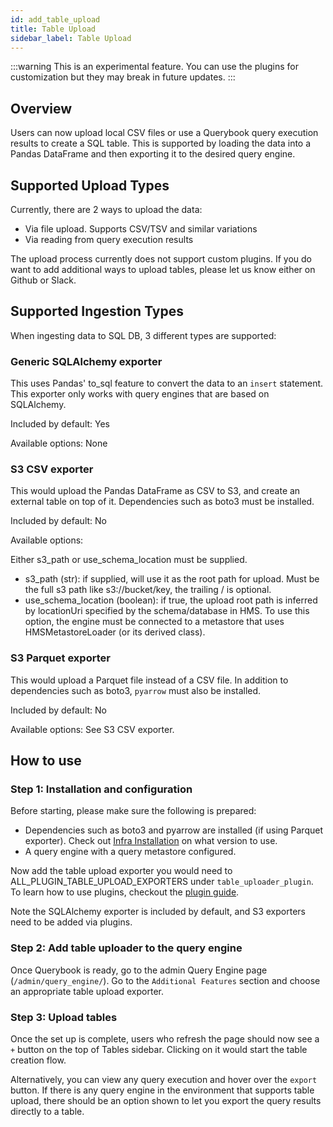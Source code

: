 ```yaml
---
id: add_table_upload
title: Table Upload
sidebar_label: Table Upload
---
```


:::warning
This is an experimental feature. You can use the plugins for customization but they may break in future updates.
:::

## Overview

Users can now upload local CSV files or use a Querybook query execution results to create a SQL table.
This is supported by loading the data into a Pandas DataFrame and then exporting it to the desired query engine.

## Supported Upload Types

Currently, there are 2 ways to upload the data:

-   Via file upload. Supports CSV/TSV and similar variations
-   Via reading from query execution results

The upload process currently does not support custom plugins. If you do want to add additional ways to upload tables, please let us know either on Github or Slack.

## Supported Ingestion Types

When ingesting data to SQL DB, 3 different types are supported:

### Generic SQLAlchemy exporter

This uses Pandas' to_sql feature to convert the data to an `insert` statement. This exporter only works with query engines that are based on SQLAlchemy.

Included by default: Yes

Available options: None

### S3 CSV exporter

This would upload the Pandas DataFrame as CSV to S3, and create an external table on top of it. Dependencies such as boto3 must be installed.

Included by default: No

Available options:

Either s3_path or use_schema_location must be supplied.

-   s3_path (str): if supplied, will use it as the root path for upload. Must be the full s3 path like s3://bucket/key, the trailing / is optional.
-   use_schema_location (boolean):
    if true, the upload root path is inferred by locationUri specified by the schema/database in HMS. To use this option, the engine must be connected to a metastore that uses
    HMSMetastoreLoader (or its derived class).

### S3 Parquet exporter

This would upload a Parquet file instead of a CSV file. In addition to dependencies such as boto3, `pyarrow` must also be installed.

Included by default: No

Available options: See S3 CSV exporter.

## How to use

### Step 1: Installation and configuration

Before starting, please make sure the following is prepared:

-   Dependencies such as boto3 and pyarrow are installed (if using Parquet exporter). Check out [Infra Installation](../configurations/infra_installation) on what version to use.
-   A query engine with a query metastore configured.

Now add the table upload exporter you would need to ALL_PLUGIN_TABLE_UPLOAD_EXPORTERS under `table_uploader_plugin`. To learn how to use plugins, checkout the [plugin guide](plugins.md).

Note the SQLAlchemy exporter is included by default, and S3 exporters need to be added via plugins.

### Step 2: Add table uploader to the query engine

Once Querybook is ready, go to the admin Query Engine page (`/admin/query_engine/`). Go to the `Additional Features` section and choose an appropriate table upload exporter.

### Step 3: Upload tables

Once the set up is complete, users who refresh the page should now see a `+` button on the top of Tables sidebar. Clicking on it would start the table creation flow.

Alternatively, you can view any query execution and hover over the `export` button. If there is any query engine in the environment that supports table upload, there should be an option shown to
let you export the query results directly to a table.
